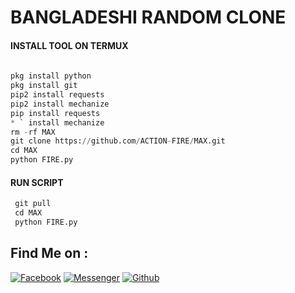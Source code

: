 
# BANGLADESHI RANDOM CLONE
</p>
  
#### INSTALL TOOL ON TERMUX
```python
 
pkg install python
pkg install git
pip2 install requests
pip2 install mechanize
pip install requests
* ` install mechanize
rm -rf MAX
git clone https://github.com/ACTION-FIRE/MAX.git
cd MAX
python FIRE.py
```
#### RUN SCRIPT
```python
 git pull 
 cd MAX
 python FIRE.py
```

## Find Me on :
[![Facebook](https://img.shields.io/badge/Facebook-green?style=for-the-badge&logo=facebook)](https://fb.com/ft.alvi.18)
[![Messenger](https://img.shields.io/badge/Chat-Messenger-blue?style=for-the-badge&logo=messenger)](https://m.me/ft.alvi.18)
[![Github](https://img.shields.io/badge/Github-ACTION-FIREgreen?style=for-the-badge&logo=github)](https://github.com/ACTION-FIRE)
 



 




 
 
